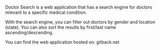 Doctor Search is a web application that has a search engine for doctors relevant to a specific medical condition.

With the search engine, you can filter out doctors by gender and location (state). 
You can also sort the results by first/last name ascending/descending.

You can find the web application hosted on: gitback.net
